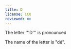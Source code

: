 ```yaml
---
title: D
license: CC0
reviewed: no
---
```


The letter '''D''' is pronounced <Audio src="Jap5.mp3" inline/>. It is similar to the ''d'' in English, except that you don't use your voice. It's the same sound as in the English word ''s'''t'''and''.
*dagur, staddur, deyja, dansa, eldur, önd

The name of the letter is "dé".

